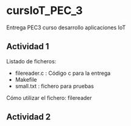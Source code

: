 # cursIoT_PEC_3
Entrega PEC3 curso desarrollo aplicaciones IoT

## Actividad 1

Listado de ficheros:
- filereader.c : Código c para la entrega
- Makefile
- small.txt : fichero para pruebas

Cómo utilizar el fichero:
filereader <nombre del fichero>

## Actividad 2

